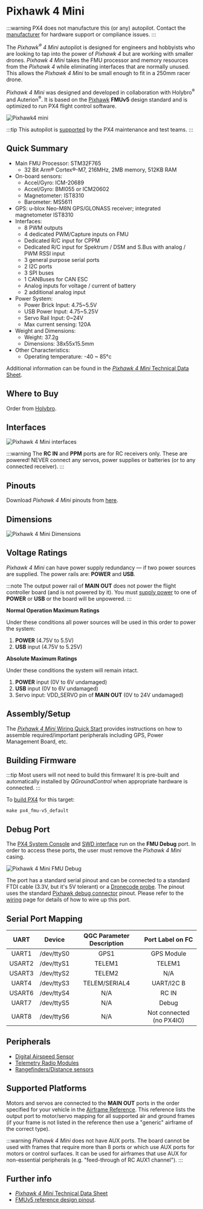 # Pixhawk 4 Mini

:::warning PX4 does not manufacture this (or any) autopilot. Contact the [manufacturer](https://shop.holybro.com/) for hardware support or compliance issues.
:::

The *Pixhawk<sup>&reg;</sup> 4 Mini* autopilot is designed for engineers and hobbyists who are looking to tap into the power of *Pixhawk 4* but are working with smaller drones. *Pixhawk 4 Mini* takes the FMU processor and memory resources from the *Pixhawk 4* while eliminating interfaces that are normally unused. This allows the *Pixhawk 4 Mini* to be small enough to fit in a 250mm racer drone.

*Pixhawk 4 Mini* was designed and developed in collaboration with Holybro<sup>&reg;</sup> and Auterion<sup>&reg;</sup>. It is based on the [Pixhawk](https://pixhawk.org/) **FMUv5** design standard and is optimized to run PX4 flight control software.

![Pixhawk4 mini](../../assets/flight_controller/pixhawk4mini/pixhawk4mini_iso_1.png)

:::tip
This autopilot is [supported](../flight_controller/autopilot_pixhawk_standard.md) by the PX4 maintenance and test teams.
:::

## Quick Summary

* Main FMU Processor: STM32F765
  * 32 Bit Arm® Cortex®-M7, 216MHz, 2MB memory, 512KB RAM
* On-board sensors:
  * Accel/Gyro: ICM-20689
  * Accel/Gyro: BMI055 or ICM20602
  * Magnetometer: IST8310
  * Barometer: MS5611
* GPS: u-blox Neo-M8N GPS/GLONASS receiver; integrated magnetometer IST8310
* Interfaces:
  * 8 PWM outputs
  * 4 dedicated PWM/Capture inputs on FMU
  * Dedicated R/C input for CPPM
  * Dedicated R/C input for Spektrum / DSM and S.Bus with analog / PWM RSSI input
  * 3 general purpose serial ports
  * 2 I2C ports
  * 3 SPI buses
  * 1 CANBuses for CAN ESC
  * Analog inputs for voltage / current of battery
  * 2 additional analog input
* Power System:
  * Power Brick Input: 4.75~5.5V
  * USB Power Input: 4.75~5.25V
  * Servo Rail Input: 0~24V
  * Max current sensing: 120A
* Weight and Dimensions:
  * Weight: 37.2g
  * Dimensions: 38x55x15.5mm
* Other Characteristics:
  * Operating temperature: -40 ~ 85°c

Additional information can be found in the [*Pixhawk 4 Mini* Technical Data Sheet](https://github.com/PX4/PX4-user_guide/raw/main/assets/flight_controller/pixhawk4mini/pixhawk4mini_technical_data_sheet.pdf).

## Where to Buy

Order from [Holybro](https://shop.holybro.com/pixhawk4-mini_p1120.html).

## Interfaces

![Pixhawk 4 Mini interfaces](../../assets/flight_controller/pixhawk4mini/pixhawk4mini_interfaces.png)

:::warning
The **RC IN** and **PPM** ports are for RC receivers only. These are powered! NEVER connect any servos, power supplies or batteries (or to any connected receiver).
:::


## Pinouts

Download *Pixhawk 4 Mini* pinouts from [here](https://github.com/PX4/PX4-user_guide/raw/main/assets/flight_controller/pixhawk4mini/pixhawk4mini_pinouts.pdf).

## Dimensions

![Pixhawk 4 Mini Dimensions](../../assets/flight_controller/pixhawk4mini/pixhawk4mini_dimensions.png)

## Voltage Ratings
*Pixhawk 4 Mini* can have power supply redundancy — if two power sources are supplied. The power rails are: **POWER** and **USB**.

:::note
The output power rail of **MAIN OUT** does not power the flight controller board (and is not powered by it). You must [supply power](../assembly/quick_start_pixhawk4_mini.md#power) to one of **POWER** or **USB** or the board will be unpowered.
:::

**Normal Operation Maximum Ratings**

Under these conditions all power sources will be used in this order to power the system:
1. **POWER** (4.75V to 5.5V)
1. **USB** input (4.75V to 5.25V)

**Absolute Maximum Ratings**

Under these conditions the system will remain intact.
1. **POWER** input (0V to 6V undamaged)
1. **USB** input (0V to 6V undamaged)
1. Servo input: VDD_SERVO pin of **MAIN OUT** (0V to 24V undamaged)

## Assembly/Setup

The [*Pixhawk 4 Mini* Wiring Quick Start](../assembly/quick_start_pixhawk4_mini.md) provides instructions on how to assemble required/important peripherals including GPS, Power Management Board, etc.


## Building Firmware

:::tip
Most users will not need to build this firmware! It is pre-built and automatically installed by *QGroundControl* when appropriate hardware is connected.
:::

To [build PX4](../dev_setup/building_px4.md) for this target:
```
make px4_fmu-v5_default
```

## Debug Port

The [PX4 System Console](../debug/system_console.md) and [SWD interface](../debug/swd_debug.md) run on the **FMU Debug** port. In order to access these ports, the user must remove the *Pixhawk 4 Mini* casing.

![Pixhawk 4 Mini FMU Debug](../../assets/flight_controller/pixhawk4mini/pixhawk4mini_fmu_debug.png)

The port has a standard serial pinout and can be connected to a standard FTDI cable (3.3V, but it's 5V tolerant) or a [Dronecode probe](https://kb.zubax.com/display/MAINKB/Dronecode+Probe+documentation). The pinout uses the standard [Pixhawk debug connector](https://github.com/pixhawk/Pixhawk-Standards/blob/master/DS-009%20Pixhawk%20Connector%20Standard.pdf) pinout. Please refer to the [wiring](../debug/system_console.md) page for details of how to wire up this port.


## Serial Port Mapping

|  UART  |   Device   | QGC Parameter Description |     Port Label on FC     |
|:------:|:----------:|:-------------------------:|:------------------------:|
| UART1  | /dev/ttyS0 |           GPS1            |        GPS Module        |
| USART2 | /dev/ttyS1 |          TELEM1           |          TELEM1          |
| USART3 | /dev/ttyS2 |          TELEM2           |           N/A            |
| UART4  | /dev/ttyS3 |       TELEM/SERIAL4       |        UART/l2C B        |
| USART6 | /dev/ttyS4 |            N/A            |          RC IN           |
| UART7  | /dev/ttyS5 |            N/A            |          Debug           |
| UART8  | /dev/ttyS6 |            N/A            | Not connected (no PX4IO) |


## Peripherals

* [Digital Airspeed Sensor](https://store-drotek.com/848-sdp3x-airspeed-sensor-kit-sdp33.html)
* [Telemetry Radio Modules](../telemetry/README.md)
* [Rangefinders/Distance sensors](../sensor/rangefinders.md)


## Supported Platforms
Motors and servos are connected to the **MAIN OUT** ports in the order specified for your vehicle in the [Airframe Reference](../airframes/airframe_reference.md). This reference lists the output port to motor/servo mapping for all supported air and ground frames (if your frame is not listed in the reference then use a "generic" airframe of the correct type).

:::warning
*Pixhawk 4 Mini* does not have AUX ports. The board cannot be used with frames that require more than 8 ports or which use AUX ports for motors or control surfaces. It can be used for airframes that use AUX for non-essential peripherals (e.g. "feed-through of RC AUX1 channel").
:::

## Further info

- [*Pixhawk 4 Mini* Technical Data Sheet](https://github.com/PX4/PX4-user_guide/raw/main/assets/flight_controller/pixhawk4mini/pixhawk4mini_technical_data_sheet.pdf)
- [FMUv5 reference design pinout](https://docs.google.com/spreadsheets/d/1-n0__BYDedQrc_2NHqBenG1DNepAgnHpSGglke-QQwY/edit#gid=912976165).
